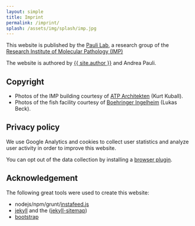 ```yaml
---
layout: simple
title: Imprint
permalink: /imprint/
splash: /assets/img/splash/imp.jpg
---
```


This website is published by the [Pauli Lab](/contact/), a research group of the
[Research Institute of Molecular Pathology (IMP)](htt://imp.ac.at/)

The website is authored by <a href="http://github.com/gatagat">{{ site.author }}</a> and Andrea Pauli.

## Copyright

* Photos of the IMP building courtesy of <a href="http://www.atp.ag/" rel="nofollow">ATP Architekten</a> (Kurt Kuball).
* Photos of the fish facility courtesy of <a href="https://www.boehringer-ingelheim.at/" rel="nofollow">Boehringer Ingelheim</a> (Lukas Beck).

## Privacy policy

We use Google Analytics and cookies to collect user statistics and analyze user
activity in order to improve this website.

You can opt out of the data collection by installing a [browser
plugin](https://tools.google.com/dlpage/gaoptout).

## Acknowledgement

The following great tools were used to create this website:

* nodejs/npm/grunt/[instafeed.js](https://github.com/stevenschobert/instafeed.js)
* [jekyll](http://jekyllrb.com/) and the ([jekyll-sitemap](https://github.com/jekyll/jekyll-sitemap))
* [bootstrap](http://getbootstrap.com/)
